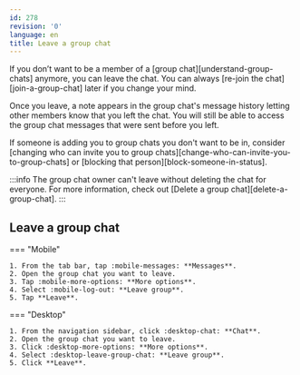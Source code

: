 ```yaml
---
id: 278
revision: '0'
language: en
title: Leave a group chat
---
```


If you don’t want to be a member of a [group chat][understand-group-chats] anymore, you can leave the chat. You can always [re-join the chat][join-a-group-chat] later if you change your mind.

Once you leave, a note appears in the group chat's message history letting other members know that you left the chat. You will still be able to access the group chat messages that were sent before you left.

If someone is adding you to group chats you don't want to be in, consider [changing who can invite you to group chats][change-who-can-invite-you-to-group-chats] or [blocking that person][block-someone-in-status].

:::info
The group chat owner can't leave without deleting the chat for everyone. For more information, check out [Delete a group chat][delete-a-group-chat].
:::

## Leave a group chat

=== "Mobile"

    1. From the tab bar, tap :mobile-messages: **Messages**.
    2. Open the group chat you want to leave.
    3. Tap :mobile-more-options: **More options**.
    4. Select :mobile-log-out: **Leave group**.
    5. Tap **Leave**.

=== "Desktop"

    1. From the navigation sidebar, click :desktop-chat: **Chat**.
    2. Open the group chat you want to leave.
    3. Click :desktop-more-options: **More options**.
    4. Select :desktop-leave-group-chat: **Leave group**.
    5. Click **Leave**.
